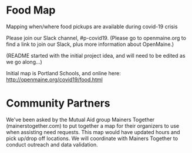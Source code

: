 # Food Map
Mapping when/where food pickups are available during covid-19 crisis

Please join our Slack channel, #p-covid19. (Please go to openmaine.org to find a link
to join our Slack, plus more information about OpenMaine.)

(README started with the initial project idea, and will need to be edited as we go along...)

Initial map is Portland Schools, and online here: http://openmaine.org/covid19/food.html

# Community Partners

We've been asked by the Mutual Aid group Mainers Together (mainerstogether.com) to put together a map for their organizers to use when assisting need requests. This map would have updated hours and pick up/drop off locations. We will coordinate with Mainers Together to conduct outreach and data validation.



